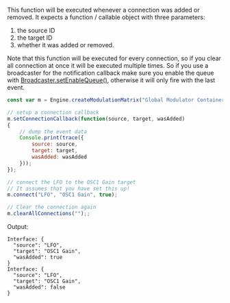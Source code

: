 This function will be executed whenever a connection was added or removed. It expects a function / callable object with three parameters:

1. the source ID
2. the target ID
3. whether it was added or removed.

Note that this function will be executed for every connection, so if you clear all connection at once it will be executed multiple times. So if you use a broadcaster for the notification callback make sure you enable the queue with [Broadcaster.setEnableQueue()](/scripting/scripting-api/broadcaster#setenablequeue), otherwise it will only fire with the last event.

```javascript
const var m = Engine.createModulationMatrix("Global Modulator Container1");

// setup a connection callback
m.setConnectionCallback(function(source, target, wasAdded)
{
	// dump the event data
	Console.print(trace({
		source: source,
		target: target,
		wasAdded: wasAdded
	}));
});

// connect the LFO to the OSC1 Gain target
// It assumes that you have set this up!
m.connect("LFO", "OSC1 Gain", true);

// Clear the connection again
m.clearAllConnections("");;
```

Output:

```
Interface: {
  "source": "LFO",
  "target": "OSC1 Gain",
  "wasAdded": true
}
Interface: {
  "source": "LFO",
  "target": "OSC1 Gain",
  "wasAdded": false
}
```